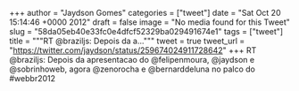 
+++
author = "Jaydson Gomes"
categories = ["tweet"]
date = "Sat Oct 20 15:14:46 +0000 2012"
draft = false
image = "No media found for this Tweet"
slug = "58da05eb40e33fc0e4dfcf52329ba029491674e1"
tags = ["tweet"]
title = """RT @braziljs: Depois da a..."""
tweet = true
tweet_url = "https://twitter.com/jaydson/status/259674024911728642"
+++
RT @braziljs: Depois da apresentacao do @felipenmoura, @jaydson e @sobrinhoweb, agora @zenorocha e @bernarddeluna no palco do #webbr2012
